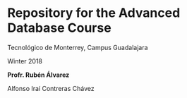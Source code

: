 # Repository for the Advanced Database Course
Tecnológico de Monterrey, Campus Guadalajara

Winter 2018

**Profr. Rubén Álvarez**

Alfonso Iraí Contreras Chávez